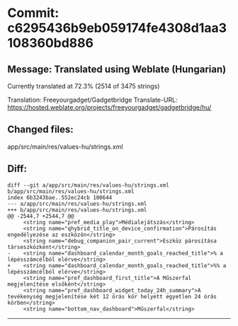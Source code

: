 # Commit: c6295436b9eb059174fe4308d1aa3108360bd886
## Message: Translated using Weblate (Hungarian)

Currently translated at 72.3% (2514 of 3475 strings)

Translation: Freeyourgadget/Gadgetbridge
Translate-URL: https://hosted.weblate.org/projects/freeyourgadget/gadgetbridge/hu/
## Changed files:
app/src/main/res/values-hu/strings.xml

## Diff:
```
diff --git a/app/src/main/res/values-hu/strings.xml b/app/src/main/res/values-hu/strings.xml
index 6b3243bae..552ec24cb 100644
--- a/app/src/main/res/values-hu/strings.xml
+++ b/app/src/main/res/values-hu/strings.xml
@@ -2544,7 +2544,7 @@
     <string name="pref_media_play">Médialejátszás</string>
     <string name="qhybrid_title_on_device_confirmation">Párosítás engedélyezése az eszközön</string>
     <string name="debug_companion_pair_current">Eszköz párosítása társeszközként</string>
-    <string name="dashboard_calendar_month_goals_reached_title">% a lépésszámcélból elérve</string>
+    <string name="dashboard_calendar_month_goals_reached_title">%% a lépésszámcélból elérve</string>
     <string name="pref_dashboard_first_title">A Műszerfal megjelenítése elsőként</string>
     <string name="pref_dashboard_widget_today_24h_summary">A tevékenység megjelenítése két 12 órás kör helyett egyetlen 24 órás körben</string>
     <string name="bottom_nav_dashboard">Műszerfal</string>
```
-----------------------------------
